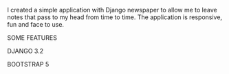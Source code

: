 I created a simple application with Django newspaper to allow me to leave notes that pass to my head from time to time.
The application is responsive, fun and face to use.

SOME FEATURES

DJANGO 3.2

BOOTSTRAP 5

